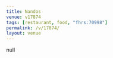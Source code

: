 ```yaml
---
title: Nandos
venue: v17874
tags: [restaurant, food, "fhrs:70998"]
permalink: /v/17874/
layout: venue
---
```

null